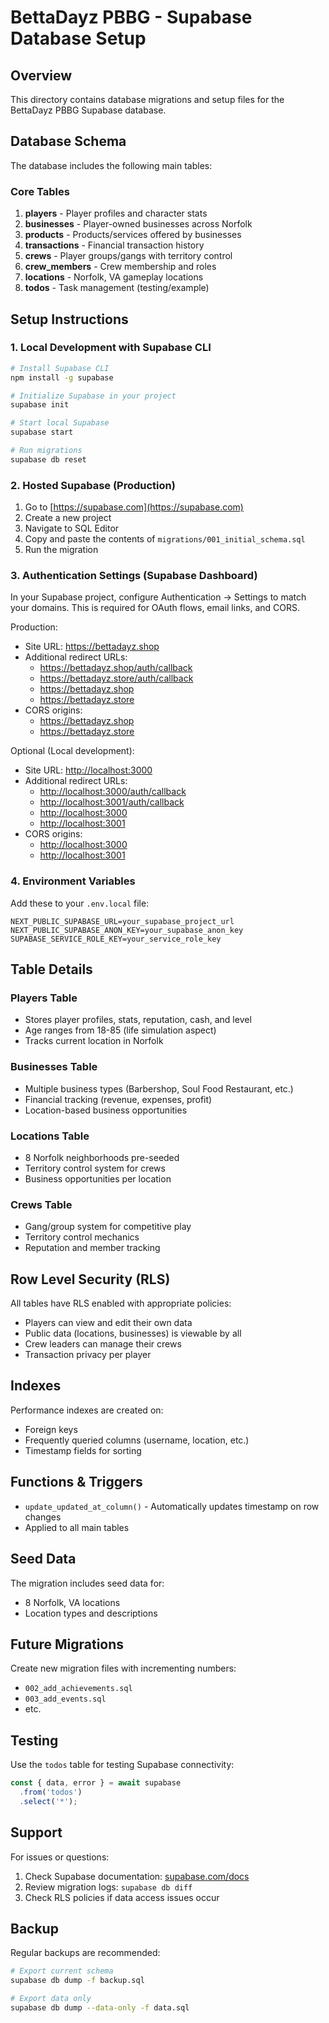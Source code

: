# BettaDayz PBBG - Supabase Database Setup

## Overview

This directory contains database migrations and setup files for the BettaDayz PBBG Supabase database.

## Database Schema

The database includes the following main tables:

### Core Tables

1. **players** - Player profiles and character stats
2. **businesses** - Player-owned businesses across Norfolk
3. **products** - Products/services offered by businesses
4. **transactions** - Financial transaction history
5. **crews** - Player groups/gangs with territory control
6. **crew_members** - Crew membership and roles
7. **locations** - Norfolk, VA gameplay locations
8. **todos** - Task management (testing/example)

## Setup Instructions

### 1. Local Development with Supabase CLI

```bash
# Install Supabase CLI
npm install -g supabase

# Initialize Supabase in your project
supabase init

# Start local Supabase
supabase start

# Run migrations
supabase db reset
```

### 2. Hosted Supabase (Production)

1. Go to [https://supabase.com](https://supabase.com)
2. Create a new project
3. Navigate to SQL Editor
4. Copy and paste the contents of `migrations/001_initial_schema.sql`
5. Run the migration

### 3. Authentication Settings (Supabase Dashboard)

In your Supabase project, configure Authentication → Settings to match your domains. This is required for OAuth flows, email links, and CORS.

Production:

- Site URL: <https://bettadayz.shop>
- Additional redirect URLs:
  - <https://bettadayz.shop/auth/callback>
  - <https://bettadayz.store/auth/callback>
  - <https://bettadayz.shop>
  - <https://bettadayz.store>
- CORS origins:
  - <https://bettadayz.shop>
  - <https://bettadayz.store>

Optional (Local development):

- Site URL: <http://localhost:3000>
- Additional redirect URLs:
  - <http://localhost:3000/auth/callback>
  - <http://localhost:3001/auth/callback>
  - <http://localhost:3000>
  - <http://localhost:3001>
- CORS origins:
  - <http://localhost:3000>
  - <http://localhost:3001>

### 4. Environment Variables

Add these to your `.env.local` file:

```env
NEXT_PUBLIC_SUPABASE_URL=your_supabase_project_url
NEXT_PUBLIC_SUPABASE_ANON_KEY=your_supabase_anon_key
SUPABASE_SERVICE_ROLE_KEY=your_service_role_key
```

## Table Details

### Players Table

- Stores player profiles, stats, reputation, cash, and level
- Age ranges from 18-85 (life simulation aspect)
- Tracks current location in Norfolk

### Businesses Table

- Multiple business types (Barbershop, Soul Food Restaurant, etc.)
- Financial tracking (revenue, expenses, profit)
- Location-based business opportunities

### Locations Table

- 8 Norfolk neighborhoods pre-seeded
- Territory control system for crews
- Business opportunities per location

### Crews Table

- Gang/group system for competitive play
- Territory control mechanics
- Reputation and member tracking

## Row Level Security (RLS)

All tables have RLS enabled with appropriate policies:

- Players can view and edit their own data
- Public data (locations, businesses) is viewable by all
- Crew leaders can manage their crews
- Transaction privacy per player

## Indexes

Performance indexes are created on:

- Foreign keys
- Frequently queried columns (username, location, etc.)
- Timestamp fields for sorting

## Functions & Triggers

- `update_updated_at_column()` - Automatically updates timestamp on row changes
- Applied to all main tables

## Seed Data

The migration includes seed data for:

- 8 Norfolk, VA locations
- Location types and descriptions

## Future Migrations

Create new migration files with incrementing numbers:

- `002_add_achievements.sql`
- `003_add_events.sql`
- etc.

## Testing

Use the `todos` table for testing Supabase connectivity:

```typescript
const { data, error } = await supabase
  .from('todos')
  .select('*');
```

## Support

For issues or questions:

1. Check Supabase documentation: [supabase.com/docs](https://supabase.com/docs)
2. Review migration logs: `supabase db diff`
3. Check RLS policies if data access issues occur

## Backup

Regular backups are recommended:

```bash
# Export current schema
supabase db dump -f backup.sql

# Export data only
supabase db dump --data-only -f data.sql
```
